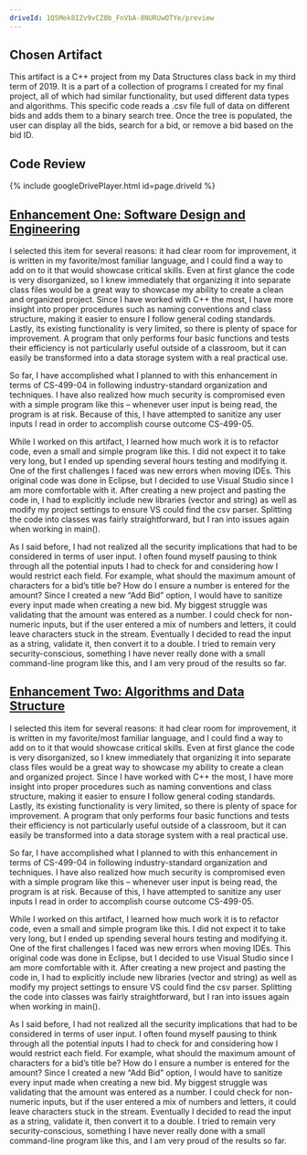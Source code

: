 ```yaml
---
driveId: 1Q5Mek8IZv9vCZ0b_FnVbA-8NURUwOTYe/preview
---
```


## Chosen Artifact

This artifact is a C++ project from my Data Structures class back in my third term of 2019. It is a part of a collection of programs I created for my final project, all of which had similar functionality, but used different data types and algorithms. This specific code reads a .csv file full of data on different bids and adds them to a binary search tree. Once the tree is populated, the user can display all the bids, search for a bid, or remove a bid based on the bid ID.

## Code Review

{% include googleDrivePlayer.html id=page.driveId %}

## [Enhancement One: Software Design and Engineering](https://github.com/HunterWalden/HunterWalden.github.io/tree/master/EnhancementOne/BidDatabase) 

I selected this item for several reasons: it had clear room for improvement, it is written in my favorite/most familiar language, and I could find a way to add on to it that would showcase critical skills. Even at first glance the code is very disorganized, so I knew immediately that organizing it into separate class files would be a great way to showcase my ability to create a clean and organized project. Since I have worked with C++ the most, I have more insight into proper procedures such as naming conventions and class structure, making it easier to ensure I follow general coding standards. Lastly, its existing functionality is very limited, so there is plenty of space for improvement. A program that only performs four basic functions and tests their efficiency is not particularly useful outside of a classroom, but it can easily be transformed into a data storage system with a real practical use. 

So far, I have accomplished what I planned to with this enhancement in terms of CS-499-04 in following industry-standard organization and techniques. I have also realized how much security is compromised even with a simple program like this – whenever user input is being read, the program is at risk. Because of this, I have attempted to sanitize any user inputs I read in order to accomplish course outcome CS-499-05.

While I worked on this artifact, I learned how much work it is to refactor code, even a small and simple program like this. I did not expect it to take very long, but I ended up spending several hours testing and modifying it. One of the first challenges I faced was new errors when moving IDEs. This original code was done in Eclipse, but I decided to use Visual Studio since I am more comfortable with it. After creating a new project and pasting the code in, I had to explicitly include new libraries (vector and string) as well as modify my project settings to ensure VS could find the csv parser. Splitting the code into classes was fairly straightforward, but I ran into issues again when working in main(). 

As I said before, I had not realized all the security implications that had to be considered in terms of user input. I often found myself pausing to think through all the potential inputs I had to check for and considering how I would restrict each field. For example, what should the maximum amount of characters for a bid’s title be? How do I ensure a number is entered for the amount? Since I created a new “Add Bid” option, I would have to sanitize every input made when creating a new bid. My biggest struggle was validating that the amount was entered as a number. I could check for non-numeric inputs, but if the user entered a mix of numbers and letters, it could leave characters stuck in the stream. Eventually I decided to read the input as a string, validate it, then convert it to a double. I tried to remain very security-conscious, something I have never really done with a small command-line program like this, and I am very proud of the results so far.

## [Enhancement Two: Algorithms and Data Structure](https://github.com/HunterWalden/HunterWalden.github.io/tree/master/EnhancementTwo/BidDatabase) 

I selected this item for several reasons: it had clear room for improvement, it is written in my favorite/most familiar language, and I could find a way to add on to it that would showcase critical skills. Even at first glance the code is very disorganized, so I knew immediately that organizing it into separate class files would be a great way to showcase my ability to create a clean and organized project. Since I have worked with C++ the most, I have more insight into proper procedures such as naming conventions and class structure, making it easier to ensure I follow general coding standards. Lastly, its existing functionality is very limited, so there is plenty of space for improvement. A program that only performs four basic functions and tests their efficiency is not particularly useful outside of a classroom, but it can easily be transformed into a data storage system with a real practical use. 

So far, I have accomplished what I planned to with this enhancement in terms of CS-499-04 in following industry-standard organization and techniques. I have also realized how much security is compromised even with a simple program like this – whenever user input is being read, the program is at risk. Because of this, I have attempted to sanitize any user inputs I read in order to accomplish course outcome CS-499-05.

While I worked on this artifact, I learned how much work it is to refactor code, even a small and simple program like this. I did not expect it to take very long, but I ended up spending several hours testing and modifying it. One of the first challenges I faced was new errors when moving IDEs. This original code was done in Eclipse, but I decided to use Visual Studio since I am more comfortable with it. After creating a new project and pasting the code in, I had to explicitly include new libraries (vector and string) as well as modify my project settings to ensure VS could find the csv parser. Splitting the code into classes was fairly straightforward, but I ran into issues again when working in main(). 

As I said before, I had not realized all the security implications that had to be considered in terms of user input. I often found myself pausing to think through all the potential inputs I had to check for and considering how I would restrict each field. For example, what should the maximum amount of characters for a bid’s title be? How do I ensure a number is entered for the amount? Since I created a new “Add Bid” option, I would have to sanitize every input made when creating a new bid. My biggest struggle was validating that the amount was entered as a number. I could check for non-numeric inputs, but if the user entered a mix of numbers and letters, it could leave characters stuck in the stream. Eventually I decided to read the input as a string, validate it, then convert it to a double. I tried to remain very security-conscious, something I have never really done with a small command-line program like this, and I am very proud of the results so far.

